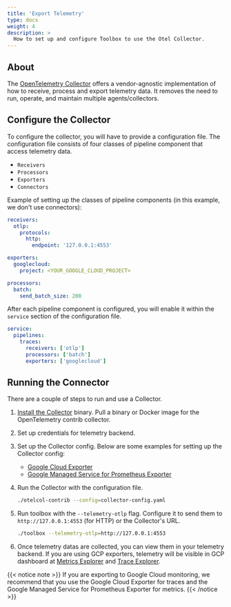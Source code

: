 ```yaml
---
title: 'Export Telemetry'
type: docs
weight: 4
description: >
  How to set up and configure Toolbox to use the Otel Collector.
---
```


## About

The [OpenTelemetry Collector][about-collector] offers a vendor-agnostic
implementation of how to receive, process and export telemetry data. It removes
the need to run, operate, and maintain multiple agents/collectors.

[about-collector]: https://opentelemetry.io/docs/collector/

## Configure the Collector

To configure the collector, you will have to provide a configuration file. The
configuration file consists of four classes of pipeline component that access
telemetry data.

- `Receivers`
- `Processors`
- `Exporters`
- `Connectors`

Example of setting up the classes of pipeline components (in this example, we
don't use connectors):

```yaml
receivers:
  otlp:
    protocols:
      http:
        endpoint: '127.0.0.1:4553'

exporters:
  googlecloud:
    project: <YOUR_GOOGLE_CLOUD_PROJECT>

processors:
  batch:
    send_batch_size: 200
```

After each pipeline component is configured, you will enable it within the
`service` section of the configuration file.

```yaml
service:
  pipelines:
    traces:
      receivers: ['otlp']
      processors: ['batch']
      exporters: ['googlecloud']
```

## Running the Connector

There are a couple of steps to run and use a Collector.

1. [Install the
   Collector](https://opentelemetry.io/docs/collector/installation/) binary.
   Pull a binary or Docker image for the OpenTelemetry contrib collector.

1. Set up credentials for telemetry backend.

1. Set up the Collector config. Below are some examples for setting up the
   Collector config:

   - [Google Cloud Exporter][google-cloud-exporter]
   - [Google Managed Service for Prometheus Exporter][google-prometheus-exporter]

1. Run the Collector with the configuration file.

   ```bash
   ./otelcol-contrib --config=collector-config.yaml
   ```

1. Run toolbox with the `--telemetry-otlp` flag. Configure it to send them to
   `http://127.0.0.1:4553` (for HTTP) or the Collector's URL.

   ```bash
   ./toolbox --telemetry-otlp=http://127.0.0.1:4553
   ```

1. Once telemetry datas are collected, you can view them in your telemetry
   backend. If you are using GCP exporters, telemetry will be visible in GCP
   dashboard at [Metrics Explorer][metrics-explorer] and [Trace
   Explorer][trace-explorer].

{{< notice note >}}
If you are exporting to Google Cloud monitoring, we recommend that you use
the Google Cloud Exporter for traces and the Google Managed Service for
Prometheus Exporter for metrics.
{{< /notice >}}

[google-cloud-exporter]: https://github.com/open-telemetry/opentelemetry-collector-contrib/tree/main/exporter/googlecloudexporter
[google-prometheus-exporter]: https://github.com/open-telemetry/opentelemetry-collector-contrib/tree/main/exporter/googlemanagedprometheusexporter#example-configuration
[metrics-explorer]: https://console.cloud.google.com/monitoring/metrics-explorer
[trace-explorer]: https://console.cloud.google.com/traces
